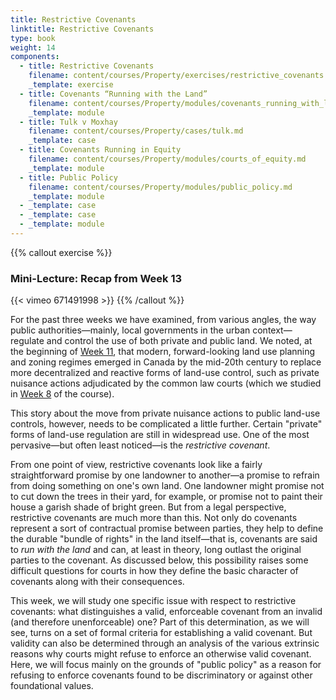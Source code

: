 ```yaml
---
title: Restrictive Covenants
linktitle: Restrictive Covenants
type: book
weight: 14
components:
  - title: Restrictive Covenants
    filename: content/courses/Property/exercises/restrictive_covenants.md
    _template: exercise
  - title: Covenants “Running with the Land”
    filename: content/courses/Property/modules/covenants_running_with_land.md
    _template: module
  - title: Tulk v Moxhay
    filename: content/courses/Property/cases/tulk.md
    _template: case
  - title: Covenants Running in Equity
    filename: content/courses/Property/modules/courts_of_equity.md
    _template: module
  - title: Public Policy
    filename: content/courses/Property/modules/public_policy.md
    _template: module
  - _template: case
  - _template: case
  - _template: module
---
```



{{% callout exercise %}} 

### Mini-Lecture: Recap from Week 13

{{< vimeo 671491998 >}}
{{% /callout %}}

For the past three weeks we have examined, from various angles, the way public authorities—mainly, local governments in the urban context—regulate and control the use of both private and public land. We noted, at the beginning of [Week 11](../week11/), that modern, forward-looking land use planning and zoning regimes emerged in Canada by the mid-20th century to replace more decentralized and reactive forms of land-use control, such as private nuisance actions adjudicated by the common law courts (which we studied in [Week 8](../week8/) of the course).

This story about the move from private nuisance actions to public land-use controls, however, needs to be complicated a little further. Certain "private" forms of land-use regulation are still in widespread use. One of the most pervasive—but often least noticed—is the *restrictive covenant*. 

From one point of view, restrictive covenants look like a fairly straightforward promise by one landowner to another—a promise to refrain from doing something on one's own land. One landowner might promise not to cut down the trees in their yard, for example, or promise not to paint their house a garish shade of bright green. But from a legal perspective, restrictive covenants are much more than this. Not only do covenants represent a sort of contractual promise between parties, they help to define the durable "bundle of rights" in the land itself—that is, covenants are said to *run with the land* and can, at least in theory, long outlast the original parties to the covenant. As discussed below, this possibility raises some difficult questions for courts in how they define the basic character of covenants along with their consequences.

This week, we will study one specific issue with respect to restrictive covenants: what distinguishes a valid, enforceable covenant from an invalid (and therefore unenforceable) one? Part of this determination, as we will see, turns on a set of formal criteria for establishing a valid covenant. But validity can also be determined through an analysis of the various extrinsic reasons why courts might refuse to enforce an otherwise valid covenant. Here, we will focus mainly on the grounds of "public policy" as a reason for refusing to enforce covenants found to be discriminatory or against other foundational values. 
